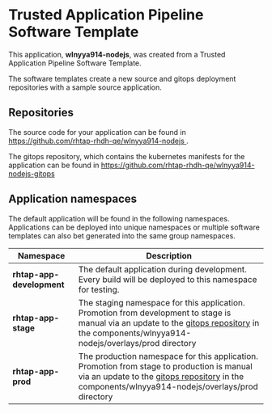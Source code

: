 # Trusted Application Pipeline Software Template

This application, **wlnyya914-nodejs**, was created from a Trusted Application Pipeline Software Template.

The software templates create a new source and gitops deployment repositories with a sample source application. 

## Repositories

The source code for your application can be found in [https://github.com/rhtap-rhdh-qe/wlnyya914-nodejs ](https://github.com/rhtap-rhdh-qe/wlnyya914-nodejs ).
 
The gitops repository, which contains the kubernetes manifests for the application can be found in 
[https://github.com/rhtap-rhdh-qe/wlnyya914-nodejs-gitops ](https://github.com/rhtap-rhdh-qe/wlnyya914-nodejs-gitops ) 

## Application namespaces 

The default application will be found in the following namespaces. Applications can be deployed into unique namespaces or multiple software templates can also bet generated into the same group namespaces.  

|  Namespace   |  Description   |  
| -------- | -------- |   
| **rhtap-app-development** | The default application during development. Every build will be deployed to this namespace for testing. | 
| **rhtap-app-stage** | The staging namespace for this application. Promotion from development to stage is manual via an update to the [gitops repository](https://github.com/rhtap-rhdh-qe/wlnyya914-nodejs-gitops ) in the components/wlnyya914-nodejs/overlays/prod directory |  
| **rhtap-app-prod** | The production namespace for this application. Promotion from stage to production is manual via an update to the [gitops repository](https://github.com/rhtap-rhdh-qe/wlnyya914-nodejs-gitops ) in the components/wlnyya914-nodejs/overlays/prod directory | 